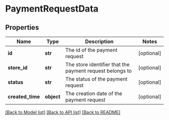 # PaymentRequestData

## Properties
Name | Type | Description | Notes
------------ | ------------- | ------------- | -------------
**id** | **str** | The id of the payment request | [optional] 
**store_id** | **str** | The store identifier that the payment request belongs to | [optional] 
**status** | **str** | The status of the payment request | [optional] 
**created_time** | **object** | The creation date of the payment request | [optional] 

[[Back to Model list]](../README.md#documentation-for-models) [[Back to API list]](../README.md#documentation-for-api-endpoints) [[Back to README]](../README.md)

